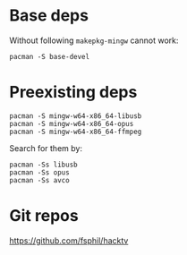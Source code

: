 
# Base deps

Without following `makepkg-mingw` cannot work:

```
pacman -S base-devel
```

# Preexisting deps

```
pacman -S mingw-w64-x86_64-libusb
pacman -S mingw-w64-x86_64-opus
pacman -S mingw-w64-x86_64-ffmpeg
```

Search for them by:

```
pacman -Ss libusb
pacman -Ss opus
pacman -Ss avco
```

# Git repos

https://github.com/fsphil/hacktv
